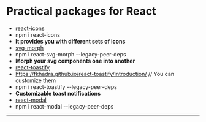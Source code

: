 # Practical packages for React 

- [react-icons](https://react-icons.github.io/react-icons/) 
- npm i react-icons  
- **It provides you with different sets of icons**
- [svg-morph](https://github.com/gorangajic/react-svg-morph/)
- npm i react-svg-morph --legacy-peer-deps
- **Morph your svg components one into another**
- [react-toastify](https://github.com/fkhadra/react-toastify) 
- https://fkhadra.github.io/react-toastify/introduction/ // You can customize them
- npm i react-toastify --legacy-peer-deps
- **Customizable toast notifications**
- [react-modal](https://www.npmjs.com/package/react-modal)
- npm i react-modal --legacy-peer-deps
****
